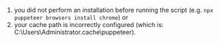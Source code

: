  1. you did not perform an installation before running the script (e.g. `npx puppeteer browsers install chrome`) or
 2. your cache path is incorrectly configured (which is: C:\Users\Administrator\.cache\puppeteer).
